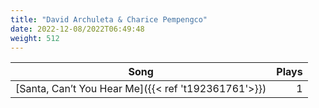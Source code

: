 ```yaml
---
title: "David Archuleta & Charice Pempengco"
date: 2022-12-08/2022T06:49:48
weight: 512
---
```




 Song | Plays 
----- | -----:
[Santa, Can’t You Hear Me]({{< ref 't192361761'>}}) | 1
